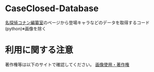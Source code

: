 # CaseClosed-Database
[名探偵コナン編纂室](https://websunday.net/conandb/)のページから登場キャラなどのデータを取得するコード(python)※画像を除く

# 利用に関する注意
著作権等は以下のサイトで確認してください。
[画像使用・著作権](https://www.shogakukan.co.jp/picture)
